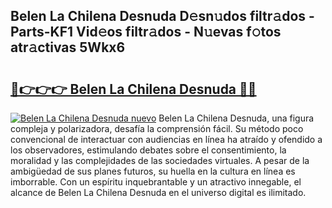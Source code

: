 ## Belen La Chilena Desnuda D𝚎sn𝚞dos filtr𝚊dos - Parts-KF1 Vid𝚎os filtr𝚊dos - N𝚞evas f𝚘tos atr𝚊ctivas 5Wkx6

# <h2><a href="http://mb49x6.tromn.icu/?c=Belen+La+Chilena+Desnuda">🔗👉👉👉 Belen La Chilena Desnuda 🔗🔗</a></h2>

[![Belen La Chilena Desnuda nuevo](https://i.imgur.com/pEAQMta.gif)](http://mb49x6.tromn.icu/?c=Belen+La+Chilena+Desnuda)
Belen La Chilena Desnuda, una figura compleja y polarizadora, desafía la comprensión fácil. Su método poco convencional de interactuar con audiencias en línea ha atraído y ofendido a los observadores, estimulando debates sobre el consentimiento, la moralidad y las complejidades de las sociedades virtuales. A pesar de la ambigüedad de sus planes futuros, su huella en la cultura en línea es imborrable. Con un espíritu inquebrantable y un atractivo innegable, el alcance de Belen La Chilena Desnuda en el universo digital es ilimitado.
